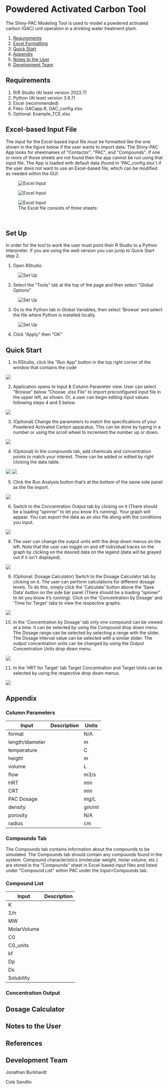 # Powdered Activated Carbon Tool

The Shiny-PAC Modeling Tool is used to model a powdered activated carbon (GAC) unit operation in a drinking water treatment plant.

1. [Requirements](#requirements)
2. [Excel Formatting](#excel-based-input-file)
3. [Quick Start](#quick-start)
4. [Appendix](#appendix)
5. [Notes to the User](#notes-to-the-user)
6. [Development Team](#development-team)

## Requirements 
1. R/R Studio (At least version 2022.7)
2. Python (At least version 3.9.7)
3. Excel (recommended)
4. Files: GACapp.R, GAC_config.xlsx
5. Optional: Example_TCE.xlsx

## Excel-based Input File
The input for the Excel-based input file must be formatted like the one shown in the figure below if the user wants to import data. The Shiny-PAC App looks for sheetnames of "Contactor", "PAC", and "Compounds". If one or more of those sheets are not found then the app cannot be run using that input file. The App is loaded with default data (found in 'PAC_config.xlsx') if the user does not want to use an Excel-based file, which can be modified as needed within the GUI.

<figure>
     <img src="DocumentPics/image1.png"
         alt="Excel Input">
</figure>

<figure>
    <img src="DocumentPics/image2.png"
         alt="Excel Input">
</figure>

<figure>
    <img src="DocumentPics/image3.png"
         alt="Excel Input">
    <figcaption>The Excel file consists of three sheets: 
    </figcaption>
</figure>

&nbsp;

## Set Up

In order for the tool to work the user must point their R Studio to a Python Interpreter. If you are using the web version you can jump to Quick Start step 2.

1. Open RStudio

<figure>
    <img src="DocumentPics/image4.png"
         alt="Set Up">
</figure>

2. Select the "Tools" tab at the top of the page and then select "Global Options"

<figure>
    <img src="DocumentPics/image5.png"
         alt="Set Up">
</figure>

3. Go to the Python tab in Global Variables, then select 'Browse' and select the file where Python is installed locally.

<figure>
    <img src="DocumentPics/image6.png"
         alt="Set Up">
</figure>

4. Click "Apply" then "OK"


## Quick Start

1. In RStudio, click the "Run App" button in the top right corner of the window that contains the code

![](DocumentPics/image7.png)

2. Application opens to Input & Column Parameter view. User can select "Browse" below "Choose .xlsx File" to import preconfigured input file in the upper left, as shown. Or, a user can begin editing input values following steps 4 and 5 below.

![](DocumentPics/image8.png)


3. (Optional) Change the parameters to match the specifications of your Powdered Activated Carbon apparatus. This can be done by typing in a number or using the scroll wheel to increment the number up or down.

![](DocumentPics/image9.png)

4. (Optional) In the compounds tab, add chemicals and concentration points to match your interest. These can be added or edited by right clicking the data table.

![](DocumentPics/image10.png)
![](DocumentPics/image11.png)

5.	Click the Run Analysis button that’s at the bottom of the same side panel as the file import.

![](DocumentPics/image12.png)

6.	Switch to the Concentration Output tab by clicking on it (There should be a loading “spinner” to let you know it’s running). Your graph will appear. You can export the data as an xlsx file along with the conditions you input.

![](DocumentPics/image13.png)

8. The user can change the output units with the drop down menus on the left. Note that the user can toggle on and off individual traces on the graph by clicking on the desired data on the legend (data will be grayed out if it isn't displayed).

![](DocumentPics/image14.png)

9. (Optional: Dosage Calculator) Switch to the Dosage Calculator tab by clicking on it. The user can perform calculations for different dosage levels. To do this, simply click the 'Calculate' button above the 'Save Data' button on the side bar panel (There should be a loading “spinner” to let you know it’s running). Click on the 'Concentration by Dosage' and 'Time for Target' tabs to view the respective graphs.

![](DocumentPics/image15.png)

10. In the 'Concentration by Dosage' tab only one compound can be viewed at a time. It can be selected by using the Compound drop down menu. The Dosage range can be selected by selecting a range with the slider. The Dosage Interval value can be selected with a similar slider. The output concentration units can be changed by using the Output Concentration Units drop down menu.

![](DocumentPics/image16.png)

11. In the 'HRT for Target' tab Target Concentration and Target Units can be selected by using the respective drop down menus.

![](DocumentPics/image17.png)


## Appendix

### Column Parameters

| Input | Description | Units
|--- |--- |---
|format | |N/A
|length/diameter | |m
|temperature | |C
|height | |m
|volume | |L
|flow | |m3/s
|HRT | |min
|CRT | |min
|PAC Dosage | |mg/L
|density | |gm/ml
|porosity | |N/A
|radius | |cm


### Compounds Tab

The Compounds tab contains information about the compounds to be simulated. The Compounds tab should contain any compounds found in the system. Compound characteristics (molecular weight, molar volume, etc.) are stored in the "Compounds" sheet in Excel-based input files and listed under "Compound List" within PAC under the Input>Compounds tab.


### Compound List
| Input | Description
|--- |---
|K |
|1/n |
|MW |
|MolarVolume |
|C0 |
|C0_units |
|kf |
|Dp |
|Ds |
|Solubility |


### Concentration Output


## Dosage Calculator


## Notes to the User


## References


## Development Team
Jonathan Burkhardt

Cole Sandlin